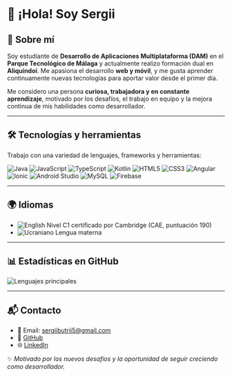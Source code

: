 # 👋 ¡Hola! Soy Sergii

## 🚀 Sobre mí
Soy estudiante de **Desarrollo de Aplicaciones Multiplataforma (DAM)** en el **Parque Tecnológico de Málaga** y actualmente realizo formación dual en **Aliquindoi**. Me apasiona el desarrollo **web y móvil**, y me gusta aprender continuamente nuevas tecnologías para aportar valor desde el primer día.  

Me considero una persona **curiosa, trabajadora y en constante aprendizaje**, motivado por los desafíos, el trabajo en equipo y la mejora continua de mis habilidades como desarrollador.

---

## 🛠 Tecnologías y herramientas
Trabajo con una variedad de lenguajes, frameworks y herramientas:

![Java](https://img.shields.io/badge/Java-ED8B00?style=for-the-badge&logo=openjdk&logoColor=white)
![JavaScript](https://img.shields.io/badge/JavaScript-F7DF1E?style=for-the-badge&logo=javascript&logoColor=black)
![TypeScript](https://img.shields.io/badge/TypeScript-3178C6?style=for-the-badge&logo=typescript&logoColor=white)
![Kotlin](https://img.shields.io/badge/Kotlin-7F52FF?style=for-the-badge&logo=kotlin&logoColor=white)
![HTML5](https://img.shields.io/badge/HTML5-E34F26?style=for-the-badge&logo=html5&logoColor=white)
![CSS3](https://img.shields.io/badge/CSS3-1572B6?style=for-the-badge&logo=css3&logoColor=white)
![Angular](https://img.shields.io/badge/Angular-DD0031?style=for-the-badge&logo=angular&logoColor=white)
![Ionic](https://img.shields.io/badge/Ionic-3880FF?style=for-the-badge&logo=ionic&logoColor=white)
![Android Studio](https://img.shields.io/badge/Android%20Studio-3DDC84?style=for-the-badge&logo=android-studio&logoColor=white)
![MySQL](https://img.shields.io/badge/MySQL-4479A1?style=for-the-badge&logo=mysql&logoColor=white)
![Firebase](https://img.shields.io/badge/Firebase-FFCA28?style=for-the-badge&logo=firebase&logoColor=black)

---

## 🌍 Idiomas
- ![English](https://img.shields.io/badge/English-C1-brightgreen?style=for-the-badge) Nivel C1 certificado por Cambridge (CAE, puntuación 190)  
- ![Ucraniano](https://img.shields.io/badge/Ucraniano-Nativo-blue?style=for-the-badge) Lengua materna
---

## 📊 Estadísticas en GitHub

![Lenguajes principales](https://github-readme-stats.vercel.app/api/top-langs/?username=Sergiibut05&layout=compact&theme=radical)

---

## 📬 Contacto
- 📧 Email: [sergiibutrii5@gmail.com](mailto:sergiibutrii5@gmail.com)  
- 💼 [GitHub](https://github.com/Sergiibut05)  
- 🌐 [LinkedIn](https://www.linkedin.com/in/sergii-butrii-4b0729346/?locale=en_US)

✨ *Motivado por los nuevos desafíos y la oportunidad de seguir creciendo como desarrollador.*
